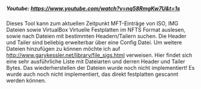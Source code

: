 ##### Youtube: https://www.youtube.com/watch?v=nq58RmgKw7U&t=1s

Dieses Tool kann zum aktuellen Zeitpunkt MFT-Einträge von ISO, IMG Dateien sowie VirtualBox Virtuelle Festplatten im NFTS Format auslesen, sowie nach Dateien mit bestimmten Headern/Tailern suchen.
Die Header und Tailer sind beliebig erweiterbar über eine Config Datei. Um weitere Dateien hinzufügen zu können möchte ich auf http://www.garykessler.net/library/file_sigs.html verweisen. Hier findet sich eine sehr ausführliche Liste mit Dateiarten und derren Header und Tailer Bytes.
Das wiederherstellen der Dateien wurde noch nicht implementiert!
Es wurde auch noch nicht implementiert, das direkt festplatten gescannt werden können.

